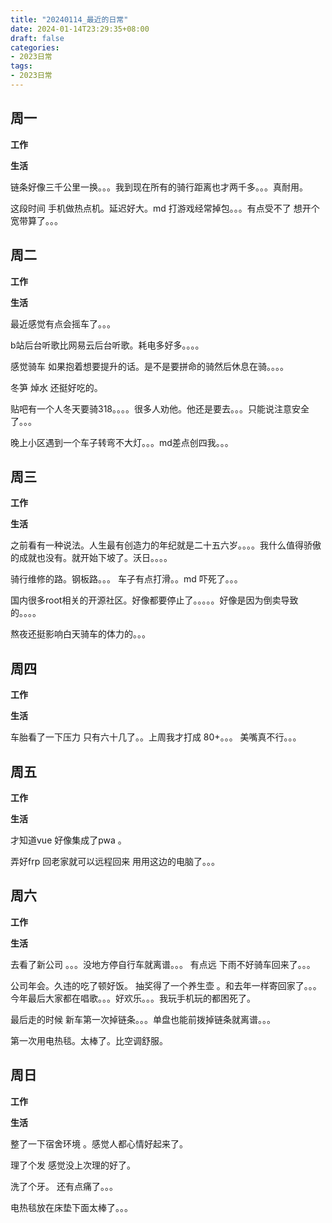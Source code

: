 ```yaml
---
title: "20240114_最近的日常"
date: 2024-01-14T23:29:35+08:00
draft: false
categories:
- 2023日常
tags:
- 2023日常
---
```



## 周一

**工作**



**生活**

链条好像三千公里一换。。。我到现在所有的骑行距离也才两千多。。。真耐用。


这段时间 手机做热点机。延迟好大。md 打游戏经常掉包。。。有点受不了  想开个宽带算了。。。


## 周二

**工作**



**生活**

最近感觉有点会摇车了。。。

b站后台听歌比网易云后台听歌。耗电多好多。。。。

感觉骑车 如果抱着想要提升的话。是不是要拼命的骑然后休息在骑。。。。  

冬笋 焯水 还挺好吃的。

贴吧有一个人冬天要骑318。。。。很多人劝他。他还是要去。。。只能说注意安全了。。。

晚上小区遇到一个车子转弯不大灯。。。md差点创四我。。。


## 周三


**工作**



**生活**

之前看有一种说法。人生最有创造力的年纪就是二十五六岁。。。。我什么值得骄傲的成就也没有。就开始下坡了。沃日。。。。

骑行维修的路。钢板路。。。 车子有点打滑。。md 吓死了。。。

国内很多root相关的开源社区。好像都要停止了。。。。。好像是因为倒卖导致的。。。。

熬夜还挺影响白天骑车的体力的。。。


## 周四


**工作**



**生活**

车胎看了一下压力 只有六十几了。。上周我才打成 80+。。。 美嘴真不行。。。



## 周五


**工作**



**生活**

才知道vue 好像集成了pwa 。

弄好frp  回老家就可以远程回来 用用这边的电脑了。。。

## 周六


**工作**



**生活**

去看了新公司 。。。没地方停自行车就离谱。。。 有点远  下雨不好骑车回来了。。。

公司年会。久违的吃了顿好饭。 抽奖得了一个养生壶 。和去年一样寄回家了。。。今年最后大家都在唱歌。。。好欢乐。。。我玩手机玩的都困死了。

最后走的时候 新车第一次掉链条。。。单盘也能前拨掉链条就离谱。。。

第一次用电热毯。太棒了。比空调舒服。


## 周日


**工作**



**生活**

整了一下宿舍环境  。感觉人都心情好起来了。

理了个发 感觉没上次理的好了。

洗了个牙。 还有点痛了。。。

电热毯放在床垫下面太棒了。。。


